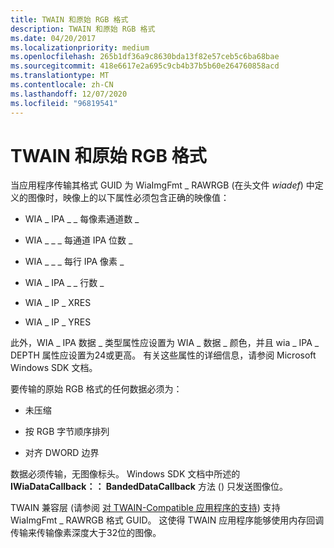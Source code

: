 ```yaml
---
title: TWAIN 和原始 RGB 格式
description: TWAIN 和原始 RGB 格式
ms.date: 04/20/2017
ms.localizationpriority: medium
ms.openlocfilehash: 265b1df36a9c8630bda13f82e57ceb5c6ba68bae
ms.sourcegitcommit: 418e6617e2a695c9cb4b37b5b60e264760858acd
ms.translationtype: MT
ms.contentlocale: zh-CN
ms.lasthandoff: 12/07/2020
ms.locfileid: "96819541"
---
```

# <a name="twain-and-raw-rgb-format"></a>TWAIN 和原始 RGB 格式





当应用程序传输其格式 GUID 为 WiaImgFmt \_ RAWRGB (在头文件 *wiadef*) 中定义的图像时，映像上的以下属性必须包含正确的映像值：

-   WIA \_ IPA \_ \_ 每像素通道数 \_

-   WIA \_ \_ \_ 每通道 IPA 位数 \_

-   WIA \_ \_ \_ 每行 IPA 像素 \_

-   WIA \_ IPA \_ \_ 行数 \_

-   WIA \_ IP \_ XRES

-   WIA \_ IP \_ YRES

此外，WIA \_ IPA 数据 \_ 类型属性应设置为 WIA \_ 数据 \_ 颜色，并且 wia \_ IPA \_ DEPTH 属性应设置为24或更高。 有关这些属性的详细信息，请参阅 Microsoft Windows SDK 文档。

要传输的原始 RGB 格式的任何数据必须为：

-   未压缩

-   按 RGB 字节顺序排列

-   对齐 DWORD 边界

数据必须传输，无图像标头。 Windows SDK 文档中所述的 **IWiaDataCallback：： BandedDataCallback** 方法 () 只发送图像位。

TWAIN 兼容层 (请参阅 [对 TWAIN-Compatible 应用程序的支持](support-for-twain-compatible-applications.md)) 支持 WiaImgFmt \_ RAWRGB 格式 GUID。 这使得 TWAIN 应用程序能够使用内存回调传输来传输像素深度大于32位的图像。

 

 




